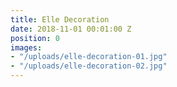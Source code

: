 ```yaml
---
title: Elle Decoration
date: 2018-11-01 00:01:00 Z
position: 0
images:
- "/uploads/elle-decoration-01.jpg"
- "/uploads/elle-decoration-02.jpg"
---
```


